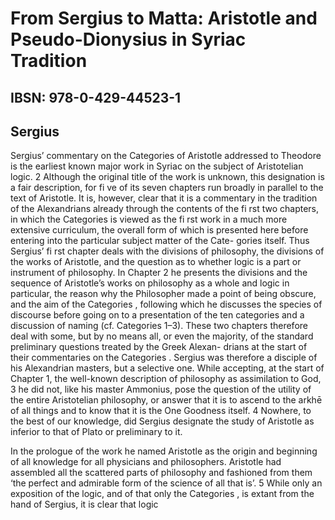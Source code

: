 # From Sergius to Matta: Aristotle and Pseudo-Dionysius in Syriac Tradition

## IBSN: 978-0-429-44523-1

## Sergius

Sergius’ commentary on the Categories of Aristotle addressed to Theodore is the earliest known major work in Syriac on the subject of Aristotelian logic. 2 Although the original title of the work is unknown, this designation is a fair description, for fi ve of its seven chapters run broadly in parallel to the text of Aristotle. It is, however, clear that it is a commentary in the tradition of the Alexandrians already through the contents of the fi rst two chapters, in which the Categories is viewed as the fi rst work in a much more extensive curriculum, the overall form of which  is presented here before entering into the particular subject matter of the Cate- gories itself. Thus Sergius’ fi rst chapter deals with the divisions of philosophy,  the divisions of the works of Aristotle, and the question as to whether logic is a part or instrument of philosophy. In Chapter 2 he presents the divisions and the sequence of Aristotle’s works on philosophy as a whole and logic in particular, the reason why the Philosopher made a point of being obscure, and the aim of the Categories , following which he discusses the species of discourse before going on to a presentation of the ten categories and a discussion of naming (cf. Categories 1–3). These two chapters therefore deal with some, but by no means all, or even  the majority, of the standard preliminary questions treated by the Greek Alexan- drians at the start of their commentaries on the Categories . Sergius was therefore  a disciple of his Alexandrian masters, but a selective one. While accepting, at the start of Chapter 1, the well-known description of philosophy as assimilation to God, 3 he did not, like his master Ammonius, pose the question of the utility of the entire Aristotelian philosophy, or answer that it is to ascend to the arkhē of all things and to know that it is the One Goodness itself. 4  Nowhere, to the best of our knowledge, did Sergius designate the study of Aristotle as inferior to that of Plato or preliminary to it.

In the prologue of the work he named Aristotle as the origin and beginning of all knowledge for all physicians and philosophers. Aristotle had assembled all the scattered parts of philosophy and fashioned from them ‘the perfect and admirable form of the science of all that is’. 5  While only an exposition of the logic, and of that only the Categories , is extant from the hand of Sergius, it is clear that logic
